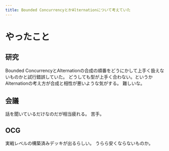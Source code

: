 ```yaml
---
title: Bounded ConcurrencyとかAlternationについて考えていた
---
```


# やったこと

## 研究

Bounded ConcurrencyとAlternationの合成の順番をどうにかして上手く扱えないものかと試行錯誤していた。
どうしても型が上手く合わない。というかAlternationの考え方が合成と相性が悪いような気がする。
難しいな。

## 会議

話を聞いているだけなのだが相当疲れる。
苦手。

## OCG

実戦レベルの構築済みデッキが出るらしい。
うらら安くならないものか。
